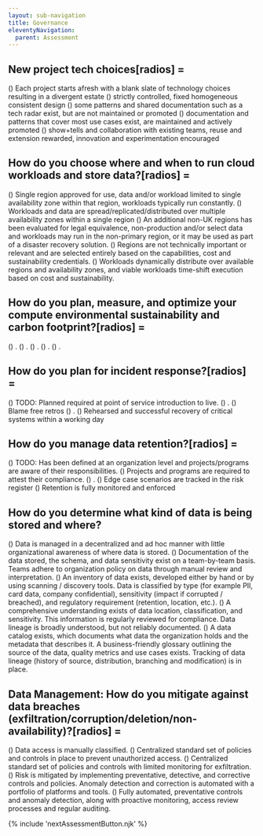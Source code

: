 ```yaml
---
layout: sub-navigation
title: Governance
eleventyNavigation:
  parent: Assessment
---
```


## New project tech choices[radios] = 
() Each project starts afresh with a blank slate of technology choices resulting in a divergent estate
() strictly controlled, fixed homogeneous consistent design
() some patterns and shared documentation such as a tech radar exist, but are not maintained or promoted
() documentation and patterns that cover most use cases exist, are maintained and actively promoted
() show+tells and collaboration with existing teams, reuse and extension rewarded, innovation and experimentation encouraged

## How do you choose where and when to run cloud workloads and store data?[radios] = 
() Single region approved for use, data and/or workload limited to single availability zone within that region, workloads typically run constantly.
() Workloads and data are spread/replicated/distributed over multiple availability zones within a single region
() An additional non-UK regions has been evaluated for legal equivalence, non-production and/or select data and workloads may run in the non-primary region, or it may be used as part of a disaster recovery solution.
() Regions are not technically important or relevant and are selected entirely based on the capabilities, cost and sustainability credentials.
() Workloads dynamically distribute over available regions and availability zones, and viable workloads time-shift execution based on cost and sustainability.

## How do you plan, measure, and optimize your compute environmental sustainability and carbon footprint?[radios] = 
() .
() .
() .
() .
() .

## How do you plan for incident response?[radios] = 
() TODO: Planned required at point of service introduction to live.
() .
() Blame free retros
() .
() Rehearsed and successful recovery of critical systems within a working day

## How do you manage data retention?[radios] = 
() TODO: Has been defined at an organization level and projects/programs are aware of their responsibilities.
() Projects and programs are required to attest their compliance.
() .
() Edge case scenarios are tracked in the risk register
() Retention is fully monitored and enforced


## How do you determine what kind of data is being stored and where?

() Data is managed in a decentralized and ad hoc manner with little organizational awareness of where data is stored.
() Documentation of the data stored, the schema, and data sensitivity exist on a team-by-team basis. Teams adhere to organization policy on data through manual review and interpretation.
() An inventory of data exists, developed either by hand or by using scanning / discovery tools. Data is classified by type (for example PII, card data, company confidential), sensitivity (impact if corrupted / breached), and regulatory requirement (retention, location, etc.).
() A comprehensive understanding exists of data location, classification, and sensitivity. This information is regularly reviewed for compliance. Data lineage is broadly understood, but not reliably documented.
() A data catalog exists, which documents what data the organization holds and the metadata that describes it. A business-friendly glossary outlining the source of the data, quality metrics and use cases exists. Tracking of data lineage (history of source, distribution, branching and modification) is in place.

## Data Management: How do you mitigate against data breaches (exfiltration/corruption/deletion/non-availability)?[radios] =

() Data access is manually classified.
() Centralized standard set of policies and controls in place to prevent unauthorized access.
() Centralized standard set of policies and controls with limited monitoring for exfiltration.
() Risk is mitigated by implementing preventative, detective, and corrective controls and policies. Anomaly detection and correction is automated with a portfolio of platforms and tools.
() Fully automated, preventative controls and anomaly detection, along with proactive monitoring, access review processes and regular auditing.
  

{% include 'nextAssessmentButton.njk' %}
